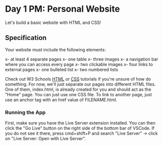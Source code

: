 # Day 1 PM: Personal Website

Let's build a basic website with HTML and CSS!

## Specification

Your website must include the following elements:

x- at least 4 separate pages
x- one table
x- three images
x- a navigation bar where you can access every page
x- two clickable images
x- four links to external pages
x- one bulleted list
x- two numbered lists

Check out W3 Schools [HTML](https://www.w3schools.com/html/default.asp) or [CSS](https://www.w3schools.com/css/default.asp) tutorials if you're unsure of how do something. For now, we'll just separate our pages into different HTML files. One of them, index.html, is already created for you and should act as the "Home" page. You can just use one CSS file. To link to another page, just use an anchor tag with an href value of FILENAME.html.

### Running the App
 First, make sure you have the Live Server extension installed. You can then click the "Go Live" button on the right side of the bottom bar of VSCode. If you do not see it there, press cmd+shift+P and search "Live Server" -> click on "Live Server: Open with Live Server".